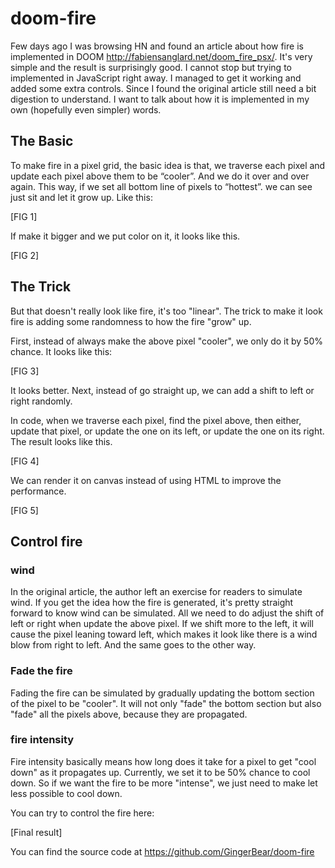 # doom-fire

Few days ago I was browsing HN and found an article about how fire is implemented in DOOM http://fabiensanglard.net/doom_fire_psx/. It's very simple and the result is surprisingly good. I cannot stop but trying to implemented in JavaScript right away. I managed to get it working and added some extra controls. Since I found the original article still need a bit digestion to understand. I want to talk about how it is implemented in my own (hopefully even simpler) words.

## The Basic

To make fire in a pixel grid, the basic idea is that, we traverse each pixel and update each pixel above them to be “cooler”. And we do it over and over again. This way, if we set all bottom line of pixels to “hottest”. we can see just sit and let it grow up. Like this:

[FIG 1]

If make it bigger and we put color on it, it looks like this.

[FIG 2]

## The Trick

But that doesn't really look like fire, it's too "linear". The trick to make it look fire is adding some randomness to how the fire "grow" up.

First, instead of always make the above pixel "cooler", we only do it by 50% chance. It looks like this:

[FIG 3]

It looks better. Next, instead of go straight up, we can add a shift to left or right randomly.

In code, when we traverse each pixel, find the pixel above, then either, update that pixel, or update the one on its left, or update the one on its right. The result looks like this.

[FIG 4]

We can render it on canvas instead of using HTML to improve the performance.

[FIG 5]

## Control fire

### wind

In the original article, the author left an exercise for readers to simulate wind. If you get the idea how the fire is generated, it's pretty straight forward to know wind can be simulated. All we need to do adjust the shift of left or right when update the above pixel. If we shift more to the left, it will cause the pixel leaning toward left, which makes it look like there is a wind blow from right to left. And the same goes to the other way.

### Fade the fire

Fading the fire can be simulated by gradually updating the bottom section of the pixel to be "cooler". It will not only "fade" the bottom section but also "fade" all the pixels above, because they are propagated.

### fire intensity

Fire intensity basically means how long does it take for a pixel to get "cool down" as it propagates up. Currently, we set it to be 50% chance to cool down. So if we want the fire to be more "intense", we just need to make let less possible to cool down.

You can try to control the fire here:

[Final result]

You can find the source code at https://github.com/GingerBear/doom-fire

